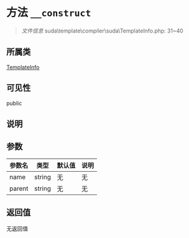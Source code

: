 # 方法 `__construct`

> *文件信息* suda\template\compiler\suda\TemplateInfo.php: 31~40

## 所属类 

[TemplateInfo](../TemplateInfo.md)

## 可见性

public

## 说明



## 参数


| 参数名 | 类型 | 默认值 | 说明 |
|--------|-----|-------|-------|
| name |  string | 无 | 无 |
| parent |  string | 无 | 无 |



## 返回值

无返回值
